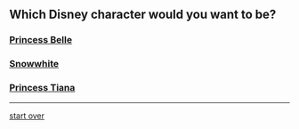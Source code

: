## **Which Disney character would you want to be?**  
### [Princess Belle](../female/princess-belle.md)  
### [Snowwhite](../female/snowwhite.md)  
### [Princess Tiana](../female/princess-tiana.md)  
---
[start over](../beginning/start.md)